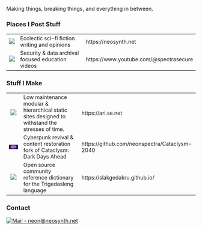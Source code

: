 Making things, breaking things, and everything in between.

### Places I Post Stuff

<table>
      <tr><td align="center"><img src="https://neosynth.net/config/logo.png" width="100" /></td><td>Ecclectic sci-fi fiction writing and opinions</td><td>https://neosynth.net</td></tr>
      <tr><td align="center"><img src="https://neosynth.net/config/favicon/apple-touch-icon.png" width="50" /> </td><td>Security & data archival focused education videos</td><td>https://www.youtube.com/@spectrasecure</td></tr>
</table>

### Stuff I Make

<table>
      <tr><td align="center"><img src="https://raw.githubusercontent.com/spectrasecure/arise/main/docs/logo/arise-logo_transparent.png" width="100" /></td><td>Low maintenance modular & hierarchical static sites designed to withstand the stresses of time.</td><td>https://ari.se.net</td></tr>
      <tr><td align="center"><img src="https://raw.githubusercontent.com/neonspectra/Cataclysm-2040/main/data/screenshots/titlebanner.png" width="100" /> </td><td>Cyberpunk revival & content restoration fork of Cataclysm: Dark Days Ahead</td><td>https://github.com/neonspectra/Cataclysm-2040</td></tr>
      <tr><td align="center"><img src="https://avatars.githubusercontent.com/u/128920097" width="50" /> </td><td>Open source community reference dictionary for the Trigedasleng language</td><td>https://slakgedakru.github.io/</td></tr>
</table>

### Contact
<!-- for future me: handy tool for making shields: https://michaelcurrin.github.io/badge-generator/#/ -->
[![Mail  - neon@neosynth.net](https://img.shields.io/badge/Mail-neon%40neosynth.net-ffcd00)](mailto:neon@neosynth.net)
